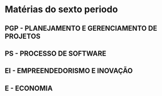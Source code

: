 # Matérias do sexto periodo
## PGP - PLANEJAMENTO E GERENCIAMENTO DE PROJETOS
## PS - PROCESSO DE SOFTWARE
## EI - EMPREENDEDORISMO E INOVAÇÃO
## E - ECONOMIA